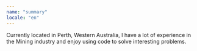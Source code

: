 ```yaml
---
name: "summary"
locale: "en"
---
```


Currently located in Perth, Western Australia, I have a lot of experience in the Mining industry and enjoy using code to solve interesting problems.